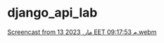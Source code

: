 # django_api_lab
[Screencast from 13 مار, 2023 EET 09:17:53 م.webm](https://user-images.githubusercontent.com/113322103/224812783-0d9eba2d-c6e4-464c-b945-224d8f2d86c9.webm)
